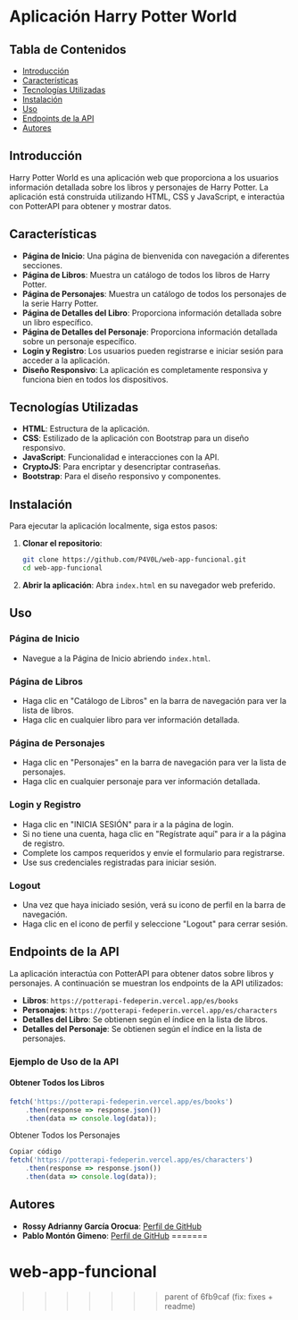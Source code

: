 # Aplicación Harry Potter World

## Tabla de Contenidos

- [Introducción](#introducción)
- [Características](#características)
- [Tecnologías Utilizadas](#tecnologías-utilizadas)
- [Instalación](#instalación)
- [Uso](#uso)
- [Endpoints de la API](#endpoints-de-la-api)
- [Autores](#autores)

## Introducción

Harry Potter World es una aplicación web que proporciona a los usuarios información detallada sobre los libros y personajes de Harry Potter. La aplicación está construida utilizando HTML, CSS y JavaScript, e interactúa con PotterAPI para obtener y mostrar datos.

## Características

- **Página de Inicio**: Una página de bienvenida con navegación a diferentes secciones.
- **Página de Libros**: Muestra un catálogo de todos los libros de Harry Potter.
- **Página de Personajes**: Muestra un catálogo de todos los personajes de la serie Harry Potter.
- **Página de Detalles del Libro**: Proporciona información detallada sobre un libro específico.
- **Página de Detalles del Personaje**: Proporciona información detallada sobre un personaje específico.
- **Login y Registro**: Los usuarios pueden registrarse e iniciar sesión para acceder a la aplicación.
- **Diseño Responsivo**: La aplicación es completamente responsiva y funciona bien en todos los dispositivos.

## Tecnologías Utilizadas

- **HTML**: Estructura de la aplicación.
- **CSS**: Estilizado de la aplicación con Bootstrap para un diseño responsivo.
- **JavaScript**: Funcionalidad e interacciones con la API.
- **CryptoJS**: Para encriptar y desencriptar contraseñas.
- **Bootstrap**: Para el diseño responsivo y componentes.

## Instalación

Para ejecutar la aplicación localmente, siga estos pasos:

1. **Clonar el repositorio**:
    ```bash
    git clone https://github.com/P4V0L/web-app-funcional.git
    cd web-app-funcional
    ```

2. **Abrir la aplicación**:
   Abra `index.html` en su navegador web preferido.

## Uso

### Página de Inicio

- Navegue a la Página de Inicio abriendo `index.html`.

### Página de Libros

- Haga clic en "Catálogo de Libros" en la barra de navegación para ver la lista de libros.
- Haga clic en cualquier libro para ver información detallada.

### Página de Personajes

- Haga clic en "Personajes" en la barra de navegación para ver la lista de personajes.
- Haga clic en cualquier personaje para ver información detallada.

### Login y Registro

- Haga clic en "INICIA SESIÓN" para ir a la página de login.
- Si no tiene una cuenta, haga clic en "Regístrate aquí" para ir a la página de registro.
- Complete los campos requeridos y envíe el formulario para registrarse.
- Use sus credenciales registradas para iniciar sesión.

### Logout

- Una vez que haya iniciado sesión, verá su icono de perfil en la barra de navegación.
- Haga clic en el icono de perfil y seleccione "Logout" para cerrar sesión.

## Endpoints de la API

La aplicación interactúa con PotterAPI para obtener datos sobre libros y personajes. A continuación se muestran los endpoints de la API utilizados:

- **Libros**: `https://potterapi-fedeperin.vercel.app/es/books`
- **Personajes**: `https://potterapi-fedeperin.vercel.app/es/characters`
- **Detalles del Libro**: Se obtienen según el índice en la lista de libros.
- **Detalles del Personaje**: Se obtienen según el índice en la lista de personajes.

### Ejemplo de Uso de la API

#### Obtener Todos los Libros
```javascript
fetch('https://potterapi-fedeperin.vercel.app/es/books')
    .then(response => response.json())
    .then(data => console.log(data));
```
Obtener Todos los Personajes
``` javascript
Copiar código
fetch('https://potterapi-fedeperin.vercel.app/es/characters')
    .then(response => response.json())
    .then(data => console.log(data));
```
## Autores

- **Rossy Adrianny García Orocua**: [Perfil de GitHub](https://github.com/Roadgar)
- **Pablo Montón Gimeno**: [Perfil de GitHub](https://github.com/P4V0L)
=======
# web-app-funcional
>>>>>>> parent of 6fb9caf (fix: fixes + readme)
